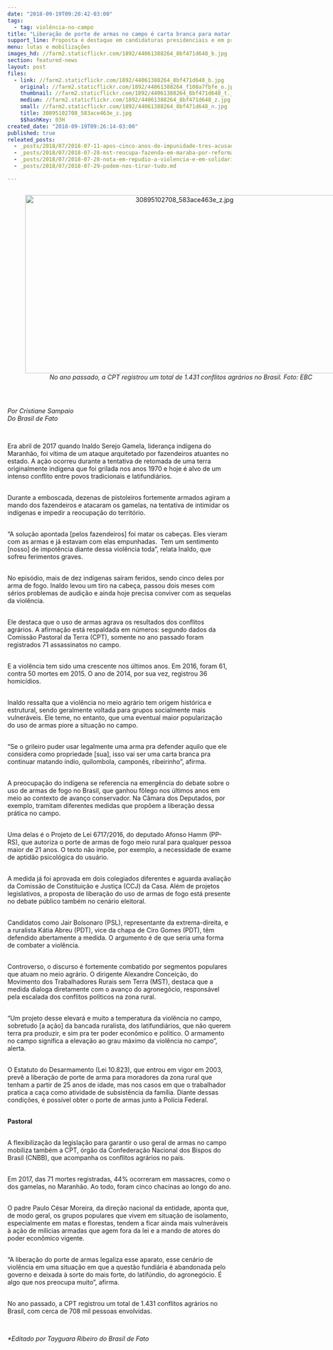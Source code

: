```yaml
---
date: "2018-09-19T09:20:42-03:00"
tags:
  - tag: violência-no-campo
title: "Liberação de porte de armas no campo é carta branca para matar, afirma indígena"
support_line: Proposta é destaque em candidaturas presidenciais e em projetos de lei na Câmara dos Deputados
menu: lutas e mobilizações
images_hd: //farm2.staticflickr.com/1892/44061388264_8bf471d648_b.jpg
section: featured-news
layout: post
files:
  - link: //farm2.staticflickr.com/1892/44061388264_8bf471d648_b.jpg
    original: //farm2.staticflickr.com/1892/44061388264_f108a7fbfe_o.jpg
    thumbnail: //farm2.staticflickr.com/1892/44061388264_8bf471d648_t.jpg
    medium: //farm2.staticflickr.com/1892/44061388264_8bf471d648_z.jpg
    small: //farm2.staticflickr.com/1892/44061388264_8bf471d648_n.jpg
    title: 30895102708_583ace463e_z.jpg
    $$hashKey: 03H
created_date: "2018-09-19T09:26:14-03:00"
published: true
releated_posts:
  - _posts/2018/07/2018-07-11-apos-cinco-anos-de-impunidade-tres-acusados-de-assassinar-o-militante-fabio-santos-sao-presos.md
  - _posts/2018/07/2018-07-28-mst-reocupa-fazenda-em-maraba-por-reforma-agraria.md
  - _posts/2018/07/2018-07-28-nota-em-repudio-a-violencia-e-em-solidariedade-as-trabalhadoras-es-sem-terra-do-acampamento-hugo-chavez-no-para.md
  - _posts/2018/07/2018-07-29-podem-nos-tirar-tudo.md

---
```

<div style="text-align:center">
<figure class="image" style="display:inline-block"><img alt="30895102708_583ace463e_z.jpg" height="401" src="//farm2.staticflickr.com/1892/44061388264_8bf471d648_b.jpg" width="700" />
<figcaption><em>No ano passado, a CPT registrou um total de 1.431 conflitos agr&aacute;rios no Brasil. Foto: EBC</em></figcaption>
</figure>
</div>

<p>&nbsp;</p>

<p><em>Por Cristiane Sampaio<br />
Do Brasil de Fato</em></p>

<p>&nbsp;</p>

<p>Era abril de 2017 quando Inaldo Serejo Gamela, lideran&ccedil;a ind&iacute;gena do Maranh&atilde;o, foi v&iacute;tima de um ataque arquitetado por fazendeiros atuantes no estado. A a&ccedil;&atilde;o ocorreu durante a tentativa de retomada de uma terra originalmente ind&iacute;gena que foi grilada nos anos 1970 e hoje &eacute; alvo de um intenso conflito entre povos tradicionais e latifundi&aacute;rios.</p>

<p><br />
Durante a emboscada, dezenas de pistoleiros fortemente armados agiram a mando dos fazendeiros e atacaram os gamelas, na tentativa de intimidar os ind&iacute;genas e impedir a reocupa&ccedil;&atilde;o do territ&oacute;rio.</p>

<p><br />
&ldquo;A solu&ccedil;&atilde;o apontada [pelos fazendeiros] foi matar os cabe&ccedil;as. Eles vieram com as armas e j&aacute; estavam com elas empunhadas.&nbsp; Tem um sentimento [nosso] de impot&ecirc;ncia diante dessa viol&ecirc;ncia toda&rdquo;, relata Inaldo, que sofreu ferimentos graves.</p>

<p><br />
No epis&oacute;dio, mais de dez ind&iacute;genas sa&iacute;ram feridos, sendo cinco deles por arma de fogo. Inaldo levou um tiro na cabe&ccedil;a, passou dois meses com s&eacute;rios problemas de audi&ccedil;&atilde;o e ainda hoje precisa conviver com as sequelas da viol&ecirc;ncia.</p>

<p><br />
Ele destaca que o uso de armas agrava os resultados dos conflitos agr&aacute;rios. A afirma&ccedil;&atilde;o est&aacute; respaldada em n&uacute;meros: segundo dados da Comiss&atilde;o Pastoral da Terra (CPT), somente no ano passado foram registrados 71 assassinatos no campo.</p>

<p><br />
E a viol&ecirc;ncia tem sido uma crescente nos &uacute;ltimos anos. Em 2016, foram 61, contra 50 mortes em 2015. O ano de 2014, por sua vez, registrou 36 homic&iacute;dios.</p>

<p><br />
Inaldo ressalta que a viol&ecirc;ncia no meio agr&aacute;rio tem origem hist&oacute;rica e estrutural, sendo geralmente voltada para grupos socialmente mais vulner&aacute;veis. Ele teme, no entanto, que uma eventual maior populariza&ccedil;&atilde;o do uso de armas piore a situa&ccedil;&atilde;o no campo.</p>

<p><br />
&ldquo;Se o grileiro puder usar legalmente uma arma pra defender aquilo que ele considera como propriedade [sua], isso vai ser uma carta branca pra continuar matando &iacute;ndio, quilombola, campon&ecirc;s, ribeirinho&rdquo;, afirma.</p>

<p><br />
A preocupa&ccedil;&atilde;o do ind&iacute;gena se referencia na emerg&ecirc;ncia do debate sobre o uso de armas de fogo no Brasil, que ganhou f&ocirc;lego nos &uacute;ltimos anos em meio ao contexto de avan&ccedil;o conservador. Na C&acirc;mara dos Deputados, por exemplo, tramitam diferentes medidas que prop&otilde;em a libera&ccedil;&atilde;o dessa pr&aacute;tica no campo.</p>

<p><br />
Uma delas &eacute; o Projeto de Lei 6717/2016, do deputado Afonso Hamm (PP-RS), que autoriza o porte de armas de fogo meio rural para qualquer pessoa maior de 21 anos. O texto n&atilde;o imp&otilde;e, por exemplo, a necessidade de exame de aptid&atilde;o psicol&oacute;gica do usu&aacute;rio.</p>

<p><br />
A medida j&aacute; foi aprovada em dois colegiados diferentes e aguarda avalia&ccedil;&atilde;o da Comiss&atilde;o de Constitui&ccedil;&atilde;o e Justi&ccedil;a (CCJ) da Casa. Al&eacute;m de projetos legislativos, a proposta de libera&ccedil;&atilde;o do uso de armas de fogo est&aacute; presente no debate p&uacute;blico tamb&eacute;m no cen&aacute;rio eleitoral.</p>

<p><br />
Candidatos como Jair Bolsonaro (PSL), representante da extrema-direita, e a ruralista K&aacute;tia Abreu (PDT), vice da chapa de Ciro Gomes (PDT), t&ecirc;m defendido abertamente a medida. O argumento &eacute; de que seria uma forma de combater a viol&ecirc;ncia.</p>

<p><br />
Controverso, o discurso &eacute; fortemente combatido por segmentos populares que atuam no meio agr&aacute;rio. O dirigente Alexandre Concei&ccedil;&atilde;o, do Movimento dos Trabalhadores Rurais sem Terra (MST), destaca que a medida dialoga diretamente com o avan&ccedil;o do agroneg&oacute;cio, respons&aacute;vel pela escalada dos conflitos pol&iacute;ticos na zona rural.</p>

<p><br />
&ldquo;Um projeto desse elevar&aacute; e muito a temperatura da viol&ecirc;ncia no campo, sobretudo [a a&ccedil;&atilde;o] da bancada ruralista, dos latifundi&aacute;rios, que n&atilde;o querem terra pra produzir, e sim pra ter poder econ&ocirc;mico e politico. O armamento no campo significa a eleva&ccedil;&atilde;o ao grau m&aacute;ximo da viol&ecirc;ncia no campo&rdquo;, alerta.</p>

<p><br />
O Estatuto do Desarmamento (Lei 10.823), que entrou em vigor em 2003, prev&ecirc; a libera&ccedil;&atilde;o de porte de arma para moradores da zona rural que tenham a partir de 25 anos de idade, mas nos casos em que o trabalhador pratica a ca&ccedil;a como atividade de subsist&ecirc;ncia da fam&iacute;lia. Diante dessas condi&ccedil;&otilde;es, &eacute; poss&iacute;vel obter o porte de armas junto &agrave; Pol&iacute;cia Federal.</p>

<p><br />
<strong>Pastoral</strong></p>

<p><br />
A flexibiliza&ccedil;&atilde;o da legisla&ccedil;&atilde;o para garantir o uso geral de armas no campo mobiliza tamb&eacute;m a CPT, &oacute;rg&atilde;o da Confedera&ccedil;&atilde;o Nacional dos Bispos do Brasil (CNBB), que acompanha os conflitos agr&aacute;rios no pa&iacute;s.</p>

<p><br />
Em 2017, das 71 mortes registradas, 44% ocorreram em massacres, como o dos gamelas, no Maranh&atilde;o. Ao todo, foram cinco chacinas ao longo do ano.</p>

<p><br />
O padre Paulo C&eacute;sar Moreira, da dire&ccedil;&atilde;o nacional da entidade, aponta que, de modo geral, os grupos populares que vivem em situa&ccedil;&atilde;o de isolamento, especialmente em matas e florestas, tendem a ficar ainda mais vulner&aacute;veis &agrave; a&ccedil;&atilde;o de mil&iacute;cias armadas que agem fora da lei e a mando de atores do poder econ&ocirc;mico vigente.</p>

<p><br />
&ldquo;A libera&ccedil;&atilde;o do porte de armas legaliza esse aparato, esse cen&aacute;rio de viol&ecirc;ncia em uma situa&ccedil;&atilde;o em que a quest&atilde;o fundi&aacute;ria &eacute; abandonada pelo governo e deixada &agrave; sorte do mais forte, do latif&uacute;ndio, do agroneg&oacute;cio. &Eacute; algo que nos preocupa muito&rdquo;, afirma.</p>

<p><br />
No ano passado, a CPT registrou um total de 1.431 conflitos agr&aacute;rios no Brasil, com cerca de 708 mil pessoas envolvidas.</p>

<p>&nbsp;</p>

<p><em>*Editado por&nbsp;Tayguara Ribeiro do Brasil de Fato</em></p>
